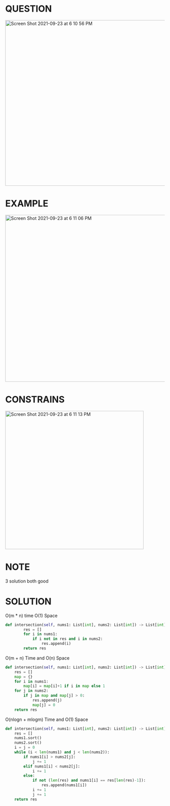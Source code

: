 # QUESTION
<img width="523" alt="Screen Shot 2021-09-23 at 6 10 56 PM" src="https://user-images.githubusercontent.com/64442606/134590811-f8ddcaf3-eab5-4363-9b84-d13f91dd2984.png">

# EXAMPLE
<img width="527" alt="Screen Shot 2021-09-23 at 6 11 06 PM" src="https://user-images.githubusercontent.com/64442606/134590825-a41d8738-16cc-45c1-8cdd-e46cd0a53c4a.png">

# CONSTRAINS
<img width="437" alt="Screen Shot 2021-09-23 at 6 11 13 PM" src="https://user-images.githubusercontent.com/64442606/134590834-cd5a452a-3d94-40d9-b35f-3ff4e9bd6302.png">

# NOTE 
3 solution both good

# SOLUTION
O(m * n) time O(1) Space
```python
def intersection(self, nums1: List[int], nums2: List[int]) -> List[int]:
        res = []
        for i in nums1:
            if i not in res and i in nums2:
                res.append(i)
        return res
```
 O(m + n) Time and O(n) Space 
```python
def intersection(self, nums1: List[int], nums2: List[int]) -> List[int]:
    res = []
    map = {}
    for i in nums1:
        map[i] = map[i]+1 if i in map else 1
    for j in nums2:
        if j in map and map[j] > 0:
            res.append(j)
            map[j] = 0
    return res
```
O(nlogn + mlogm) Time and O(1) Space
```python
def intersection(self, nums1: List[int], nums2: List[int]) -> List[int]:
    res = []
    nums1.sort()
    nums2.sort()
    i = j = 0
    while (i < len(nums1) and j < len(nums2)):
        if nums1[i] > nums2[j]:
            j += 1
        elif nums1[i] < nums2[j]:
            i += 1
        else:
            if not (len(res) and nums1[i] == res[len(res)-1]):
                res.append(nums1[i])
            i += 1
            j += 1
    return res
```
